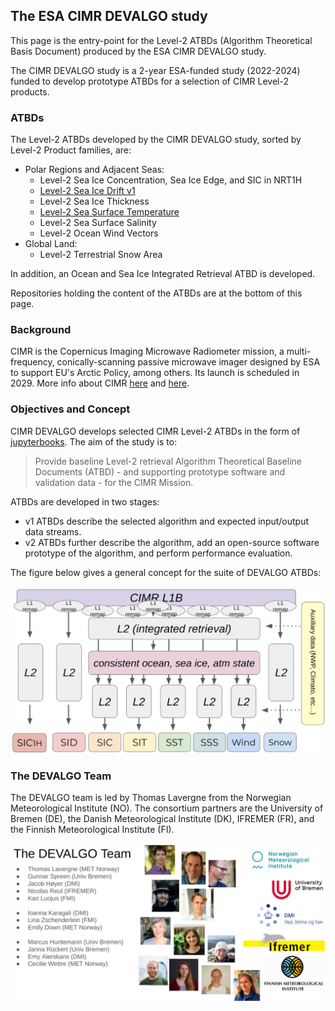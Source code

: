 ## The ESA CIMR DEVALGO study

This page is the entry-point for the Level-2 ATBDs (Algorithm Theoretical Basis Document) produced by the ESA CIMR DEVALGO study.

The CIMR DEVALGO study is a 2-year ESA-funded study (2022-2024) funded to develop prototype ATBDs for a selection of CIMR Level-2 products.

### ATBDs

The Level-2 ATBDs developed by the CIMR DEVALGO study, sorted by Level-2 Product families, are:
* Polar Regions and Adjacent Seas:
   * Level-2 Sea Ice Concentration, Sea Ice Edge, and SIC in NRT1H 
   * [Level-2 Sea Ice Drift v1](https://cimr-algos.github.io/SeaIceDrift_ATBD/intro.html)
   * Level-2 Sea Ice Thickness 
   * [Level-2 Sea Surface Temperature](https://cimr-algos.github.io/SeaSurfaceTemperature_ATBD/intro.html) 
   * Level-2 Sea Surface Salinity 
   * Level-2 Ocean Wind Vectors 
* Global Land:
   * Level-2 Terrestrial Snow Area 

In addition, an Ocean and Sea Ice Integrated Retrieval ATBD is developed.

Repositories holding the content of the ATBDs are at the bottom of this page.

### Background

CIMR is the Copernicus Imaging Microwave Radiometer mission, a multi-frequency, conically-scanning passive microwave imager
designed by ESA to support EU's Arctic Policy, among others. Its launch is scheduled in 2029.
More info about CIMR [here](https://www.esa.int/Applications/Observing_the_Earth/Copernicus/Copernicus_Sentinel_Expansion_missions) and
[here](https://cimr.eu).

### Objectives and Concept

CIMR DEVALGO develops selected CIMR Level-2 ATBDs in the form of [jupyterbooks](https://jupyterbook.org/en/stable/intro.html). The aim of the study is to:

> Provide baseline Level-2 retrieval Algorithm Theoretical Baseline Documents (ATBD)  - and supporting prototype software and validation data - for the CIMR Mission.

ATBDs are developed in two stages:
* v1 ATBDs describe the selected algorithm and expected input/output data streams.
* v2 ATBDs further describe the algorithm, add an open-source software prototype of the algorithm, and perform performance evaluation.

The figure below gives a general concept for the suite of DEVALGO ATBDs:

![The CIMR DEVALGO Concept](./profile/imgs/devalgo_concept.png)

### The DEVALGO Team

The DEVALGO team is led by Thomas Lavergne from the Norwegian Meteorological Institute (NO). The consortium partners are the University of Bremen (DE),
the Danish Meteorological Institute (DK), IFREMER (FR), and the Finnish Meteorological Institute (FI).

![The CIMR DEVALGO Team](./profile/imgs/devalgo_team.png)


